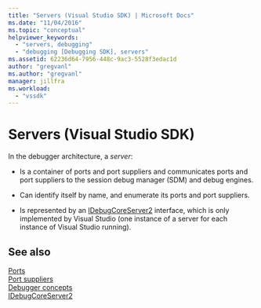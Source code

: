 ```yaml
---
title: "Servers (Visual Studio SDK) | Microsoft Docs"
ms.date: "11/04/2016"
ms.topic: "conceptual"
helpviewer_keywords: 
  - "servers, debugging"
  - "debugging [Debugging SDK], servers"
ms.assetid: 62236d64-7956-448c-9ac3-5528f3edac1d
author: "gregvanl"
ms.author: "gregvanl"
manager: jillfra
ms.workload: 
  - "vssdk"
---
```

# Servers (Visual Studio SDK)
In the debugger architecture, a *server*:  
  
-   Is a container of ports and port suppliers and communicates ports and port suppliers to the session debug manager (SDM) and debug engines.  
  
-   Can identify itself by name, and enumerate its ports and port suppliers.  
  
-   Is represented by an [IDebugCoreServer2](../../extensibility/debugger/reference/idebugcoreserver2.md) interface, which is only implemented by Visual Studio (one instance of a server for each instance of Visual Studio running).  
  
## See also  
 [Ports](../../extensibility/debugger/ports.md)   
 [Port suppliers](../../extensibility/debugger/port-suppliers.md)   
 [Debugger concepts](../../extensibility/debugger/debugger-concepts.md)   
 [IDebugCoreServer2](../../extensibility/debugger/reference/idebugcoreserver2.md)